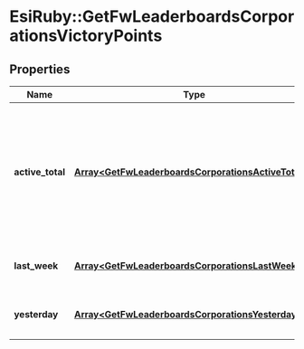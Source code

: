 # EsiRuby::GetFwLeaderboardsCorporationsVictoryPoints

## Properties
Name | Type | Description | Notes
------------ | ------------- | ------------- | -------------
**active_total** | [**Array&lt;GetFwLeaderboardsCorporationsActiveTotal1&gt;**](GetFwLeaderboardsCorporationsActiveTotal1.md) | Top 10 ranking of corporations active in faction warfare by total victory points. A corporation is considered \&quot;active\&quot; if they have participated in faction warfare in the past 14 days. | 
**last_week** | [**Array&lt;GetFwLeaderboardsCorporationsLastWeek1&gt;**](GetFwLeaderboardsCorporationsLastWeek1.md) | Top 10 ranking of corporations by victory points in the past week | 
**yesterday** | [**Array&lt;GetFwLeaderboardsCorporationsYesterday1&gt;**](GetFwLeaderboardsCorporationsYesterday1.md) | Top 10 ranking of corporations by victory points in the past day | 


